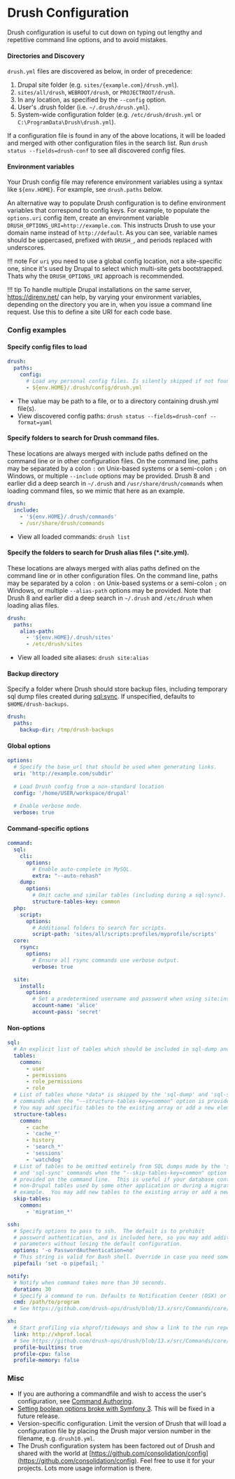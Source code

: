 Drush Configuration
===================
Drush configuration is useful to cut down on typing out lengthy and repetitive command line
options, and to avoid mistakes.

#### Directories and Discovery
`drush.yml` files are discovered as below, in order of precedence:

1.  Drupal site folder (e.g. `sites/{example.com}/drush.yml`).
2.  `sites/all/drush`, `WEBROOT/drush`, or `PROJECTROOT/drush`.
3.  In any location, as specified by the `--config` option.
4.  User's .drush folder (i.e. `~/.drush/drush.yml`).
5.  System-wide configuration folder (e.g. `/etc/drush/drush.yml` or `C:\ProgramData\Drush\drush.yml`).

If a configuration file is found in any of the above locations, it will be
loaded and merged with other configuration files in the search list. Run `drush status --fields=drush-conf` 
to see all discovered config files.

#### Environment variables

Your Drush config file may reference environment variables using a syntax like `${env.HOME}`.
For example, see `drush.paths` below.

An alternative way to populate Drush configuration is to define environment variables that
correspond to config keys. For example, to populate the `options.uri` config item,
create an environment variable `DRUSH_OPTIONS_URI=http://example.com`. This instructs Drush to use your domain name instead of `http://default`. As you can see, variable names should be uppercased, prefixed with `DRUSH_`, and periods replaced with underscores.

!!! note
    For `uri` you need to use a global config location, not a site-specific one, since it's used by Drupal to select which multi-site gets bootstrapped. Thats why the `DRUSH_OPTIONS_URI` approach is recommended.

!!! tip
    To handle multiple Drupal installations on the same server, https://direnv.net/ can help, by varying your environment variables, depending on the directory you are in, when you issue a command line request. Use this to define a site URI for each code base.

### Config examples

#### Specify config files to load
```yml
drush:
  paths:
    config:
      # Load any personal config files. Is silently skipped if not found. Filename must be drush.yml
      - ${env.HOME}/.drush/config/drush.yml
```

- The value may be path to a file, or to a directory containing drush.yml file(s).
- View discovered config paths: `drush status --fields=drush-conf --format=yaml`

#### Specify folders to search for Drush command files.
These locations are always merged with include paths defined on the command line or
in other configuration files.  On the command line, paths may be separated
by a colon `:` on Unix-based systems or a semi-colon `;` on Windows,
or multiple `--include` options may be provided. Drush 8 and earlier did
a deep search in `~/.drush` and `/usr/share/drush/commands` when loading
command files, so we mimic that here as an example.

```yml
drush:
  include:
    - '${env.HOME}/.drush/commands'
    - /usr/share/drush/commands
```

- View all loaded commands: `drush list`

#### Specify the folders to search for Drush alias files (*.site.yml). 
These locations are always merged with alias paths defined on the command line
 or in other configuration files.  On the command line, paths may be
 separated by a colon `:` on Unix-based systems or a semi-colon `;` on
 Windows, or multiple `--alias-path` options may be provided. Note that
 Drush 8 and earlier did a deep search in `~/.drush` and `/etc/drush` when
 loading alias files.
```yml 
drush:
  paths:
    alias-path:
      - '${env.HOME}/.drush/sites'
      - /etc/drush/sites
```
- View all loaded site aliases: `drush site:alias`

#### Backup directory
Specify a folder where Drush should store backup files, including
temporary sql dump files created during [sql:sync](https://www.drush.org/latest/commands/sql_sync/). If unspecified,
defaults to `$HOME/drush-backups`.
```yml
drush:
  paths:
    backup-dir: /tmp/drush-backups
```

#### Global options
```yml
options:
  # Specify the base_url that should be used when generating links.
  uri: 'http://example.com/subdir'
  
  # Load Drush config from a non-standard location
  config: '/home/USER/workspace/drupal'
  
  # Enable verbose mode.
  verbose: true
```

#### Command-specific options
```yml
command:
  sql:
    cli:
      options:
        # Enable auto-complete in MySQL.
        extra: "--auto-rehash"
    dump:
      options:
        # Omit cache and similar tables (including during a sql:sync).
        structure-tables-key: common
  php:
    script:
      options:
        # Additional folders to search for scripts.
        script-path: 'sites/all/scripts:profiles/myprofile/scripts'
  core:
    rsync:
      options:
        # Ensure all rsync commands use verbose output.
        verbose: true

  site:
    install:
      options:
        # Set a predetermined username and password when using site:install.
        account-name: 'alice'
        account-pass: 'secret'
```

#### Non-options
```yml
sql:
  # An explicit list of tables which should be included in sql-dump and sql-sync.
  tables:
    common:
      - user
      - permissions
      - role_permissions
      - role
  # List of tables whose *data* is skipped by the 'sql-dump' and 'sql-sync'
  # commands when the "--structure-tables-key=common" option is provided.
  # You may add specific tables to the existing array or add a new element.
  structure-tables:
    common:
      - cache
      - 'cache_*'
      - history
      - 'search_*'
      - 'sessions'
      - 'watchdog'
  # List of tables to be omitted entirely from SQL dumps made by the 'sql-dump'
  # and 'sql-sync' commands when the "--skip-tables-key=common" option is
  # provided on the command line.  This is useful if your database contains
  # non-Drupal tables used by some other application or during a migration for
  # example.  You may add new tables to the existing array or add a new element.
  skip-tables:
    common:
      - 'migration_*'

ssh:
  # Specify options to pass to ssh.  The default is to prohibit
  # password authentication, and is included here, so you may add additional
  # parameters without losing the default configuration.
  options: '-o PasswordAuthentication=no'
  # This string is valid for Bash shell. Override in case you need something different. See https://github.com/drush-ops/drush/issues/3816.
  pipefail: 'set -o pipefail; '

notify:
  # Notify when command takes more than 30 seconds.
  duration: 30
  # Specify a command to run. Defaults to Notification Center (OSX) or libnotify (Linux)
  cmd: /path/to/program
  # See https://github.com/drush-ops/drush/blob/13.x/src/Commands/core/NotifyCommands.php for more settings.

xh:
  # Start profiling via xhprof/tideways and show a link to the run report.
  link: http://xhprof.local
  # See https://github.com/drush-ops/drush/blob/13.x/src/Commands/core/XhprofCommands.php for more settings.
  profile-builtins: true
  profile-cpu: false
  profile-memory: false
```

### Misc
- If you are authoring a commandfile and wish to access the user's configuration, see [Command Authoring](commands.md).
- [Setting boolean options broke with Symfony 3](https://github.com/drush-ops/drush/issues/2956). This will be fixed
  in a future release.  
- Version-specific configuration. Limit the version of Drush that will load a configuration file by placing
the Drush major version number in the filename, e.g. `drush10.yml`.
- The Drush configuration system has been factored out of Drush and shared with the world at [https://github.com/consolidation/config](https://github.com/consolidation/config). Feel free to use it for your projects. Lots more usage information is there.
